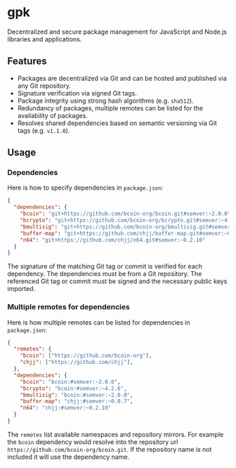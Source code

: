 # gpk

Decentralized and secure package management for JavaScript and Node.js
libraries and applications.

## Features

- Packages are decentralized via Git and can be hosted and published
  via any Git repository.
- Signature verification via signed Git tags.
- Package integrity using strong hash algorithms (e.g. `sha512`).
- Redundancy of packages, multiple remotes can be listed for the
  availability of packages.
- Resolves shared dependencies based on semantic versioning via Git
  tags (e.g. `v1.1.0`).

## Usage

### Dependencies

Here is how to specify dependencies in `package.json`:

```json
{
  "dependencies": {
    "bcoin": "git+https://github.com/bcoin-org/bcoin.git#semver:~2.0.0",
    "bcrypto": "git+https://github.com/bcoin-org/bcrypto.git#semver:~4.2.6",
    "bmultisig": "git+https://github.com/bcoin-org/bmultisig.git#semver:~2.0.0",
    "buffer-map": "git+https://github.com/chjj/buffer-map.git#semver:~0.0.7",
    "n64": "git+https://github.com/chjj/n64.git#semver:~0.2.10"
  }
}
```
The signature of the matching Git tag or commit is verified for each
dependency. The dependencies must be from a Git repository. The referenced
Git tag or commit must be signed and the necessary public keys imported.

### Multiple remotes for dependencies

Here is how multiple remotes can be listed for dependencies in `package.json`:

```json
{
  "remotes": {
    "bcoin": ["https://github.com/bcoin-org"],
    "chjj": ["https://github.com/chjj"],
  },
  "dependencies": {
    "bcoin": "bcoin:#semver:~2.0.0",
    "bcrypto": "bcoin:#semver:~4.2.6",
    "bmultisig": "bcoin:#semver:~2.0.0",
    "buffer-map": "chjj:#semver:~0.0.7",
    "n64": "chjj:#semver:~0.2.10"
  }
}
```

The `remotes` list available namespaces and repository mirrors. For
example the `bcoin` dependency would resolve into the repository url
`https://github.com/bcoin-org/bcoin.git`. If the repository name
is not included it will use the dependency name.
